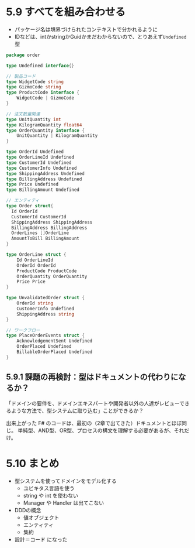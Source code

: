 # 5.9 すべてを組み合わせる
- パッケージ名は境界づけられたコンテキストで分かれるように
- IDなどは、intかstringかGuidかまだわからないので、とりあえず`Undefined`型

```go
package order

type Undefined interface{}

// 製品コード
type WidgetCode string
type GizmoCode string
type ProductCode interface {
    WidgetCode | GizmoCode
}

// 注文数量関連
type UnitQuantity int
type KilogramQuantity float64
type OrderQuantity interface {
    UnitQuantity | KilogramQuantity
}

type OrderId Undefined
type OrderLineId Undefined
type CustomerId Undefined
type CustomerInfo Undefined
type ShippingAddress Undefined
type BillingAddress Undefined
type Price Undefined
type BillingAmount Undefined

// エンティティ
type Order struct{
  Id OrderId
  CustomerId CustomerId
  ShippingAddress ShippingAddress
  BillingAddress BillingAddress
  OrderLines []OrderLine
  AmountToBill BillingAmount
}

type OrderLine struct {
    Id OrderLineId
    OrderId OrderId
    ProductCode ProductCode
    OrderQuantity OrderQuantity
    Price Price
}

type UnvalidatedOrder struct {
    OrderId string
    CustomerInfo Undefined
    ShippingAddress string
}

// ワークフロー
type PlaceOrderEvents struct {
    AcknowledgementSent Undefined
    OrderPlaced Undefined
    BillableOrderPlaced Undefined
}
```

## 5.9.1 課題の再検討：型はドキュメントの代わりになるか？
「ドメインの要件を、ドメインエキスパートや開発者以外の人達がレビューできるような方法で、型システムに取り込む」ことができるか？

出来上がった F# のコードは、最初の（2章で出てきた）ドキュメントとほぼ同じ。
単純型、AND型、OR型、プロセスの構文を理解する必要があるが、それだけ。

# 5.10 まとめ
- 型システムを使ってドメインをモデル化する
  - ユビキタス言語を使う
  - string や int を使わない
  - Manager や Handler は出てこない
- DDDの概念
  - 値オブジェクト
  - エンティティ
  - 集約
- 設計＝コード になった
